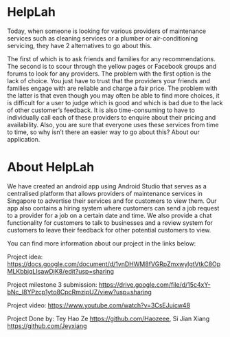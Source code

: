 # HelpLah
Today, when someone is looking for various providers of maintenance services such as cleaning services or a plumber or air-conditioning servicing, they have 2 alternatives to go about this.

The first of which is to ask friends and families for any recommendations. The second is to scour through the yellow pages or Facebook groups and forums to look for any providers. The problem with the first option is the lack of choice. You just have to trust that the providers your friends and families engage with are reliable and charge a fair price. The problem with the latter is that even though you may often be able to find more choices, it is difficult for a user to judge which is good and which is bad due to the lack of other customer’s feedback. It is also time-consuming to have to individually call each of these providers to enquire about their pricing and availability. Also, you are sure that everyone uses these services from time to time, so why isn’t there an easier way to go about this?
About our application.

# About HelpLah
We have created an android app using Android Studio that serves as a centralised platform that allows providers of maintenance services in Singapore to advertise their services and for customers to view them. Our app also contains a hiring system where customers can send a job request to a provider for a job on a certain date and time. We also provide a chat functionality for customers to talk to businesses and a review system for customers to leave their feedback for other potential customers to view.

You can find more information about our project in the links below:

Project idea: https://docs.google.com/document/d/1vnDHWM8fVGRpZmxwylgtVtkC8OpMLKbbjqLIsawDjK8/edit?usp=sharing

Project milestone 3 submission: https://drive.google.com/file/d/15c4xY-bNc_I8YPzcp1yto8CpcRmzipUZ/view?usp=sharing

Project video: https://www.youtube.com/watch?v=3CsEJuicw48

Project Done by: Tey Hao Ze https://github.com/Haozeee, Si Jian Xiang https://github.com/Jeyxiang
